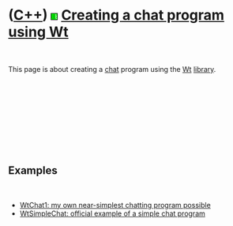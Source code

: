



 

 

 

 

 

([C++](Cpp.md)) ![Wt](PicWt.png) [Creating a chat program using Wt](CppWtChat.md)
===================================================================================

 

This page is about creating a [chat](CppChat.md) program using the
[Wt](CppWt.md) [library](CppLibrary.md).

 

 

 

 

 

Examples
--------

 

-   [WtChat1: my own near-simplest chatting program
    possible](CppWtChat1.md)
-   [WtSimpleChat: official example of a simple chat
    program](CppWtSimpleChat.md)

 

 

 

 

 





 



